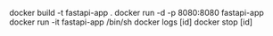 docker build -t fastapi-app .
docker run -d -p 8080:8080 fastapi-app
docker run -it fastapi-app /bin/sh
docker logs [id]
docker stop [id]